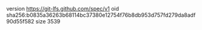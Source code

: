 version https://git-lfs.github.com/spec/v1
oid sha256:b0835a36263b68114bc37380e12754f76b8db953d757fd279da8adf90d55f582
size 3539
